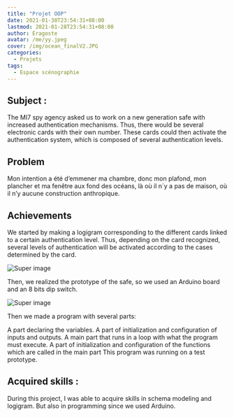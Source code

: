 ```yaml
---
title: "Projet OOP"
date: 2021-01-38T23:54:31+08:00
lastmod: 2021-01-28T23:54:31+08:00
author: Eragoste
avatar: /me/yy.jpeg
cover: /img/ocean_finalV2.JPG
categories:
  - Projets
tags:
  - Espace scénographie
---
```



<!--more-->

## Subject :
The MI7 spy agency asked us to work on a new generation safe with increased authentication mechanisms. Thus, there would be several electronic cards with their own number. These cards could then activate the authentication system, which is composed of several authentication levels. 
 
 
##  Problem 

Mon intention a été d’emmener ma chambre, donc mon plafond, mon plancher et ma fenêtre aux fond des océans, là où il n´y a pas de maison, où il n’y aucune construction anthropique. 

##  Achievements 

We started by making a logigram corresponding to the different cards linked to a certain authentication level. Thus, depending on the card recognized, several levels of authentication will be activated according to the cases determined by the card.


![Super image](/img/OOP1.PNG)

Then, we realized the prototype of the safe, so we used an Arduino board and an 8 bits dip switch.

![Super image](/img/OOP2.PNG)


Then we made a program with several parts:

A part declaring the variables.
A part of initialization and configuration of inputs and outputs.
A main part that runs in a loop with what the program must execute.
A part of initialization and configuration of the functions which are called in the main part
This program was running on a test prototype.


## Acquired skills :

During this project, I was able to acquire skills in schema modeling and logigram. But also in programming since we used Arduino.

